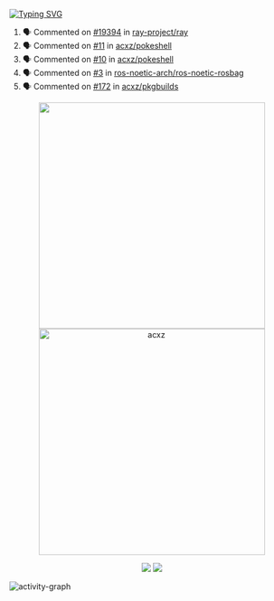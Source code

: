 [![Typing SVG](https://readme-typing-svg.herokuapp.com?size=16&color=AFFFA3&multiline=true&height=75&lines=contributing+to+robotics%2Fae%2Fml%2Fgpu;packaging+it+for+archlinux;ricer)](https://git.io/typing-svg)

<!--START_SECTION:activity-->
1. 🗣 Commented on [#19394](https://github.com/ray-project/ray/issues/19394) in [ray-project/ray](https://github.com/ray-project/ray)
2. 🗣 Commented on [#11](https://github.com/acxz/pokeshell/issues/11) in [acxz/pokeshell](https://github.com/acxz/pokeshell)
3. 🗣 Commented on [#10](https://github.com/acxz/pokeshell/issues/10) in [acxz/pokeshell](https://github.com/acxz/pokeshell)
4. 🗣 Commented on [#3](https://github.com/ros-noetic-arch/ros-noetic-rosbag/issues/3) in [ros-noetic-arch/ros-noetic-rosbag](https://github.com/ros-noetic-arch/ros-noetic-rosbag)
5. 🗣 Commented on [#172](https://github.com/acxz/pkgbuilds/issues/172) in [acxz/pkgbuilds](https://github.com/acxz/pkgbuilds)
<!--END_SECTION:activity-->

<p align="center">
  <img width="400em" src=https://github-readme-stats.vercel.app/api?username=acxz&include_all_commits=true&show_icons=true />
  <img width="400em" src="https://github-readme-streak-stats.herokuapp.com/?user=acxz&" alt="acxz" />
</p>

<p align="center">
  <img src=https://github-readme-stats.vercel.app/api/top-langs/?username=acxz&layout=compact />
  <img src=https://github-profile-trophy.vercel.app/?username=acxz&row=2&column=4 />
</p>

![activity-graph](https://activity-graph.herokuapp.com/graph?username=acxz&theme=aqua)
